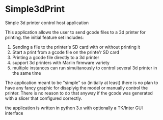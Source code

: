 # Simple3dPrint
Simple 3d printer control host application

This application allows the user to send gcode files to a 3d printer for printing.
the initial feature set includes:
1. Sending a file to the printer's SD card with or without printing it
2. Start a print from a gcode file on the printe'r SD card
3. Printing a gcode file directly to a 3d printer 
4. support 3d printers with Marlin firmware variety
5. multiple instances can run simultanously to control several 3d printer in the same time

The application meant to be "simple" so (initially at least) there is no plan to have any fancy graphic for disaplyig the model or manually control the printer. There is no reason to do that anyway if the gcode was generated with a slicer that configured correctly.

the application is written in python 3.x with optionally a TK/Inter GUI interface

